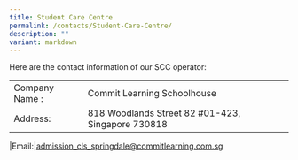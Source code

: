 ```yaml
---
title: Student Care Centre
permalink: /contacts/Student-Care-Centre/
description: ""
variant: markdown
---
```

Here are the contact information of our SCC operator:


|   |   |
| -------- | -------- | 
| Company Name :     | Commit Learning Schoolhouse   | 
|Address:|818 Woodlands Street 82 #01-423, Singapore 730818

|Email:|[admission_cls_springdale@commitlearning.com.sg](mailto:admission_cls_springdale@commitlearning.com.sg)

